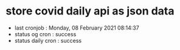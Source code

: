 # store covid daily api as json data

- last cronjob : Monday, 08 February 2021 08:14:37
- status og cron : success
- status daily cron : success
      
      
